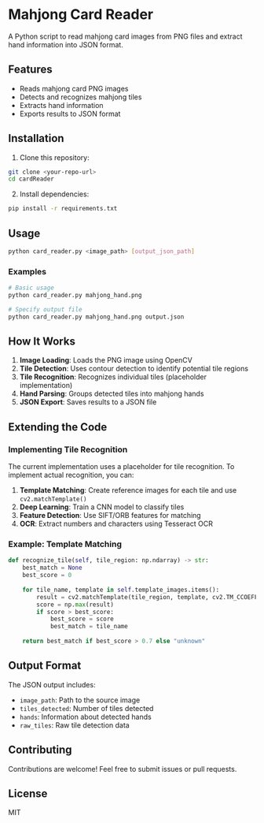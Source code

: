 # Mahjong Card Reader

A Python script to read mahjong card images from PNG files and extract hand information into JSON format.

## Features

- Reads mahjong card PNG images
- Detects and recognizes mahjong tiles
- Extracts hand information
- Exports results to JSON format

## Installation

1. Clone this repository:
```bash
git clone <your-repo-url>
cd cardReader
```

2. Install dependencies:
```bash
pip install -r requirements.txt
```

## Usage

```bash
python card_reader.py <image_path> [output_json_path]
```

### Examples

```bash
# Basic usage
python card_reader.py mahjong_hand.png

# Specify output file
python card_reader.py mahjong_hand.png output.json
```

## How It Works

1. **Image Loading**: Loads the PNG image using OpenCV
2. **Tile Detection**: Uses contour detection to identify potential tile regions
3. **Tile Recognition**: Recognizes individual tiles (placeholder implementation)
4. **Hand Parsing**: Groups detected tiles into mahjong hands
5. **JSON Export**: Saves results to a JSON file

## Extending the Code

### Implementing Tile Recognition

The current implementation uses a placeholder for tile recognition. To implement actual recognition, you can:

1. **Template Matching**: Create reference images for each tile and use `cv2.matchTemplate()`
2. **Deep Learning**: Train a CNN model to classify tiles
3. **Feature Detection**: Use SIFT/ORB features for matching
4. **OCR**: Extract numbers and characters using Tesseract OCR

### Example: Template Matching

```python
def recognize_tile(self, tile_region: np.ndarray) -> str:
    best_match = None
    best_score = 0
    
    for tile_name, template in self.template_images.items():
        result = cv2.matchTemplate(tile_region, template, cv2.TM_CCOEFF_NORMED)
        score = np.max(result)
        if score > best_score:
            best_score = score
            best_match = tile_name
    
    return best_match if best_score > 0.7 else "unknown"
```

## Output Format

The JSON output includes:
- `image_path`: Path to the source image
- `tiles_detected`: Number of tiles detected
- `hands`: Information about detected hands
- `raw_tiles`: Raw tile detection data

## Contributing

Contributions are welcome! Feel free to submit issues or pull requests.

## License

MIT

